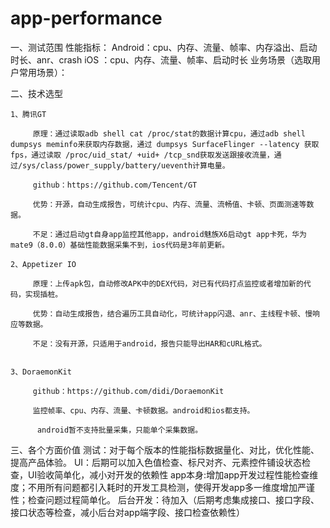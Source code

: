 # app-performance
一、测试范围
    性能指标：
      Android：cpu、内存、流量、帧率、内存溢出、启动时长、anr、crash
      iOS ：cpu、内存、流量、帧率、启动时长
    业务场景（选取用户常用场景）：

二、技术选型

    1、腾讯GT

         原理：通过读取adb shell cat /proc/stat的数据计算cpu，通过adb shell dumpsys meminfo来获取内存数据，通过 dumpsys SurfaceFlinger --latency 获取fps，通过读取 /proc/uid_stat/ +uid+ /tcp_snd获取发送跟接收流量，通过/sys/class/power_supply/battery/ueventh计算电量。

         github：https://github.com/Tencent/GT

         优势：开源，自动生成报告，可统计cpu、内存、流量、流畅值、卡顿、页面测速等数据。

         不足：通过启动gt自身app监控其他app，android魅族X6启动gt app卡死，华为mate9（8.0.0）基础性能数据采集不到，ios代码是3年前更新。

    2、Appetizer IO

         原理：上传apk包，自动修改APK中的DEX代码，对已有代码打点监控或者增加新的代码，实现插桩。

         优势：自动生成报告，结合遍历工具自动化，可统计app闪退、anr、主线程卡顿、慢响应等数据。

         不足：没有开源，只适用于android，报告只能导出HAR和cURL格式。
 

    3、DoraemonKit

         github：https://github.com/didi/DoraemonKit

         监控帧率、cpu、内存、流量、卡顿数据。android和ios都支持。

          android暂不支持批量采集，只能单个采集数据。
三、各个方面价值
  测试：对于每个版本的性能指标数据量化、对比，优化性能、提高产品体验。
  UI：后期可以加入色值检查、标尺对齐、元素控件铺设状态检查，UI验收简单化，减小对开发的依赖性
  app本身:增加app开发过程性能检查维度；不用所有问题都引入耗时的开发工具检测，使得开发app多一维度增加严谨性；检查问题过程简单化。
  后台开发：待加入（后期考虑集成接口、接口字段、接口状态等检查，减小后台对app端字段、接口检查依赖性）
